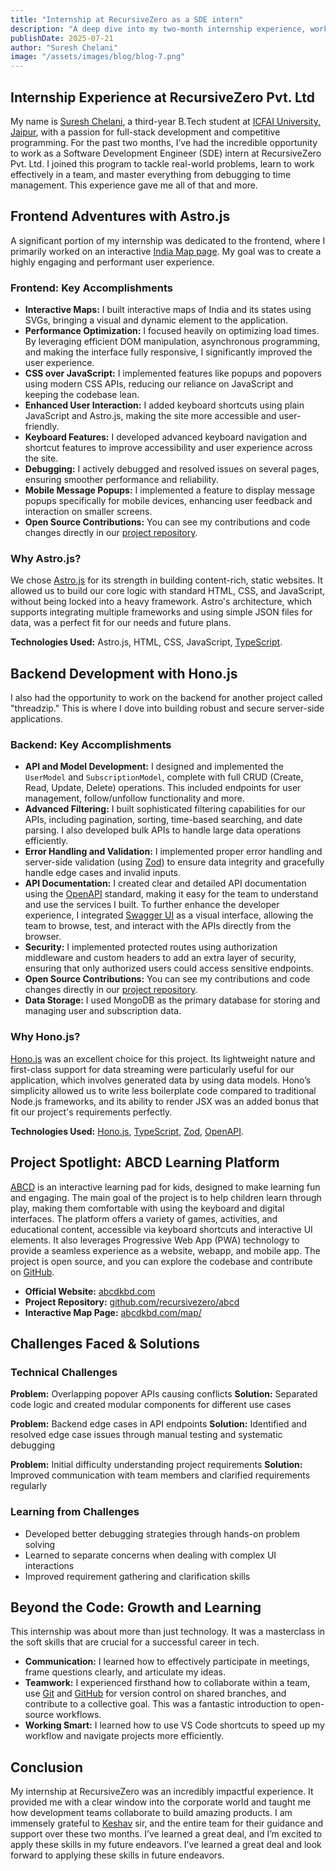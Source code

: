 ```yaml
---
title: "Internship at RecursiveZero as a SDE intern"
description: "A deep dive into my two-month internship experience, working with Astro.js and Hono.js, and growing as a full-stack developer."
publishDate: 2025-07-21
author: "Suresh Chelani"
image: "/assets/images/blog/blog-7.png"
---
```


## Internship Experience at RecursiveZero Pvt. Ltd

My name is [Suresh Chelani](https://www.linkedin.com/in/suresh-chelani-a34b6a248/), a third-year B.Tech student at [ICFAI University, Jaipur](https://www.iujaipur.edu.in/), with a passion for full-stack development and competitive programming.
For the past two months, I’ve had the incredible opportunity to work as a Software Development Engineer (SDE) intern at RecursiveZero Pvt. Ltd.
I joined this program to tackle real-world problems, learn to work effectively in a team, and master everything from debugging to time management. This experience gave me all of that and more.

## Frontend Adventures with Astro.js

A significant portion of my internship was dedicated to the frontend, where I primarily worked on an interactive [India Map page](https://abcdkbd.com/map). My goal was to create a highly engaging and performant user experience.

### Frontend: Key Accomplishments

- **Interactive Maps:** I built interactive maps of India and its states using SVGs, bringing a visual and dynamic element to the application.
- **Performance Optimization:** I focused heavily on optimizing load times. By leveraging efficient DOM manipulation, asynchronous programming, and making the interface fully responsive, I significantly improved the user experience.
- **CSS over JavaScript:** I implemented features like popups and popovers using modern CSS APIs, reducing our reliance on JavaScript and keeping the codebase lean.
- **Enhanced User Interaction:** I added keyboard shortcuts using plain JavaScript and Astro.js, making the site more accessible and user-friendly.
- **Keyboard Features:** I developed advanced keyboard navigation and shortcut features to improve accessibility and user experience across the site.
- **Debugging:** I actively debugged and resolved issues on several pages, ensuring smoother performance and reliability.
- **Mobile Message Popups:** I implemented a feature to display message popups specifically for mobile devices, enhancing user feedback and interaction on smaller screens.
- **Open Source Contributions:** You can see my contributions and code changes directly in our [project repository](https://github.com/recursivezero/abcd).

### Why Astro.js?

We chose [Astro.js](https://astro.build/) for its strength in building content-rich, static websites. It allowed us to build our core logic with standard HTML, CSS, and JavaScript, without being locked into a heavy framework.
Astro's architecture, which supports integrating multiple frameworks and using simple JSON files for data, was a perfect fit for our needs and future plans.

**Technologies Used:** Astro.js, HTML, CSS, JavaScript, [TypeScript](https://www.typescriptlang.org/).

## Backend Development with Hono.js

I also had the opportunity to work on the backend for another project called "threadzip." This is where I dove into building robust and secure server-side applications.

### Backend: Key Accomplishments

- **API and Model Development:** I designed and implemented the `UserModel` and `SubscriptionModel`, complete with full CRUD (Create, Read, Update, Delete) operations.
  This included endpoints for user management, follow/unfollow functionality and more.
- **Advanced Filtering:** I built sophisticated filtering capabilities for our APIs, including pagination, sorting, time-based searching, and date parsing. I also developed bulk APIs to handle large data operations efficiently.
- **Error Handling and Validation:** I implemented proper error handling and server-side validation (using [Zod](https://zod.dev/)) to ensure data integrity and gracefully handle edge cases and invalid inputs.
- **API Documentation:** I created clear and detailed API documentation using the [OpenAPI](https://www.openapis.org/) standard, making it easy for the team to understand and use the services I built. To further enhance the developer experience,
  I integrated [Swagger UI](https://swagger.io/tools/swagger-ui/) as a visual interface, allowing the team to browse, test, and interact with the APIs directly from the browser.
- **Security:** I implemented protected routes using authorization middleware and custom headers to add an extra layer of security, ensuring that only authorized users could access sensitive endpoints.
- **Open Source Contributions:** You can see my contributions and code changes directly in our [project repository](https://github.com/recursivezero/abcd/tree/task/hono).
- **Data Storage:** I used MongoDB as the primary database for storing and managing user and subscription data.

### Why Hono.js?

[Hono.js](https://hono.dev/) was an excellent choice for this project. Its lightweight nature and first-class support for data streaming were particularly useful for our application, which involves generated data by using data models.
Hono’s simplicity allowed us to write less boilerplate code compared to traditional Node.js frameworks, and its ability to render JSX was an added bonus that fit our project's requirements perfectly.

**Technologies Used:** [Hono.js](https://hono.dev/), [TypeScript](https://www.typescriptlang.org/), [Zod](https://zod.dev/), [OpenAPI](https://www.openapis.org/).

## Project Spotlight: ABCD Learning Platform

[ABCD](https://abcdkbd.com/) is an interactive learning pad for kids, designed to make learning fun and engaging.
The main goal of the project is to help children learn through play, making them comfortable with using the keyboard and digital interfaces.
The platform offers a variety of games, activities, and educational content, accessible via keyboard shortcuts and interactive UI elements.
It also leverages Progressive Web App (PWA) technology to provide a seamless experience as a website, webapp, and mobile app. The project is open source, and you can explore the codebase and contribute on [GitHub](https://github.com/recursivezero/abcd).

- **Official Website:** [abcdkbd.com](https://abcdkbd.com/)
- **Project Repository:** [github.com/recursivezero/abcd](https://github.com/recursivezero/abcd)
- **Interactive Map Page:** [abcdkbd.com/map/](https://abcdkbd.com/map/)

## Challenges Faced & Solutions

### Technical Challenges

**Problem:** Overlapping popover APIs causing conflicts
**Solution:** Separated code logic and created modular components for different use cases

**Problem:** Backend edge cases in API endpoints
**Solution:** Identified and resolved edge case issues through manual testing and systematic debugging

**Problem:** Initial difficulty understanding project requirements
**Solution:** Improved communication with team members and clarified requirements regularly

### Learning from Challenges

- Developed better debugging strategies through hands-on problem solving
- Learned to separate concerns when dealing with complex UI interactions
- Improved requirement gathering and clarification skills

## Beyond the Code: Growth and Learning

This internship was about more than just technology. It was a masterclass in the soft skills that are crucial for a successful career in tech.

- **Communication:** I learned how to effectively participate in meetings, frame questions clearly, and articulate my ideas.
- **Teamwork:** I experienced firsthand how to collaborate within a team, use [Git](https://git-scm.com/) and [GitHub](https://github.com/) for version control on shared branches, and contribute to a collective goal.
  This was a fantastic introduction to open-source workflows.
- **Working Smart:** I learned how to use VS Code shortcuts to speed up my workflow and navigate projects more efficiently.

## Conclusion

My internship at RecursiveZero was an incredibly impactful experience. It provided me with a clear window into the corporate world and taught me how development teams collaborate to build amazing products.
I am immensely grateful to [Keshav](https://www.linkedin.com/in/xkeshav/) sir, and the entire team for their guidance and support over these two months. I’ve learned a great deal, and I’m excited to apply these skills in my future endeavors.
I’ve learned a great deal and look forward to applying these skills in future endeavors.

